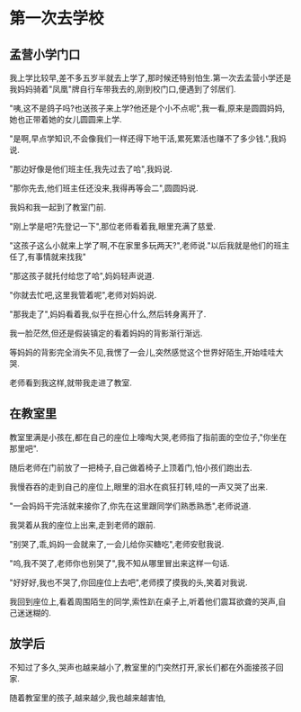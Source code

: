 # 第一次去学校

## 孟营小学门口

我上学比较早,差不多五岁半就去上学了,那时候还特别怕生.第一次去孟营小学还是我妈妈骑着"凤凰"牌自行车带我去的,刚到校门口,便遇到了邻居们.

"咦,这不是鸽子吗?也送孩子来上学?他还是个小不点呢",我一看,原来是圆圆妈妈,她也正带着她的女儿圆圆来上学.

 "是啊,早点学知识,不会像我们一样还得下地干活,累死累活也赚不了多少钱.",我妈说.

 "那边好像是他们班主任,我先过去了哈",我妈说.

 "那你先去,他们班主任还没来,我得再等会二",圆圆妈说.

 我妈和我一起到了教室门前.

"刚上学是吧?先登记一下",那位老师看着我,眼里充满了慈爱.

"这孩子这么小就来上学了啊,不在家里多玩两天?",老师说."以后我就是他们的班主任了,有事情就来找我"

"那这孩子就托付给您了哈",妈妈轻声说道.

"你就去忙吧,这里我管着呢",老师对妈妈说.

"那我走了",妈妈看着我,似乎在担心什么,然后转身离开了.

我一脸茫然,但还是假装镇定的看着妈妈的背影渐行渐远.

等妈妈的背影完全消失不见,我愣了一会儿,突然感觉这个世界好陌生,开始哇哇大哭.

老师看到我这样,就带我走进了教室.

## 在教室里

教室里满是小孩在,都在自己的座位上嚎啕大哭,老师指了指前面的空位子,"你坐在那里吧".

随后老师在门前放了一把椅子,自己做着椅子上顶着门,怕小孩们跑出去.

我慢吞吞的走到自己的座位上,眼里的泪水在疯狂打转,哇的一声又哭了出来.

"一会妈妈干完活就来接你了,你先在这里跟同学们熟悉熟悉",老师说道.

我哭着从我的座位上出来,走到老师的跟前.

"别哭了,乖,妈妈一会就来了,一会儿给你买糖吃",老师安慰我说.

"呜,我不哭了,老师你也别哭了",我不知从哪里冒出来这样一句话.

"好好好,我也不哭了,你回座位上去吧",老师摸了摸我的头,笑着对我说.

我回到座位上,看着周围陌生的同学,索性趴在桌子上,听着他们震耳欲聋的哭声,自己迷迷糊的.

## 放学后

不知过了多久,哭声也越来越小了,教室里的门突然打开,家长们都在外面接孩子回家.

随着教室里的孩子,越来越少,我也越来越害怕,
